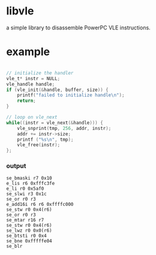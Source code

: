 libvle
======

a simple library to disassemble PowerPC VLE instructions.

# example

```c

// initialize the handler
vle_t* instr = NULL;
vle_handle handle;
if (vle_init(&handle, buffer, size)) {
	printf("failed to initialize handle\n");
	return;
}

// loop on vle_next
while((instr = vle_next(&handle))) {
	vle_snprint(tmp, 256, addr, instr);
	addr += instr->size;
	printf ("%s\n", tmp);
	vle_free(instr);
};
```

### output

```
se_bmaski r7 0x10
e_lis r6 0xfffc3fe
e_li r0 0x5af0
se_slwi r3 0x1c
se_or r0 r3
e_add16i r6 r6 0xffffc000
se_stw r0 0x4(r6)
se_or r0 r3
se_mtar r16 r7
se_stw r0 0x4(r6)
se_lwz r0 0x0(r6)
se_btsti r0 0x4
se_bne 0xfffffe04
se_blr  

```
